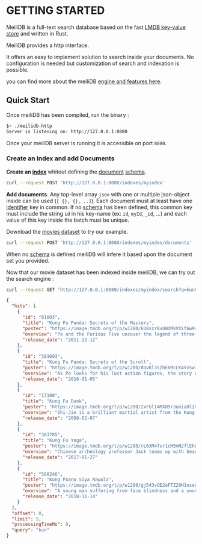 # GETTING STARTED

MeiliDB is a full-text search database based on the fast [LMDB key-value store](https://en.wikipedia.org/wiki/Lightning_Memory-Mapped_Database) and written in Rust. 

MeiliDB provides a http interface.

It offers an easy to implement solution to search inside your documents. No configuration is needed but customization of search and indexation is possible.

you can find more about the meiliDB [engine and features here](#link_to_engine_and_features).

## Quick Start

Once meiliDB has been compiled, run the binary :

```bash
$> ./meilidb-http
Server is listening on: http://127.0.0.1:8080
```

Once your meiliDB server is running it is accessible on port `8080`.

### Create an index and add Documents

**Create an [index](#index_doc)** whitout defining the [document](#link_to_documents_doc) [schema](#link_to_schema_doc).
```bash
curl --request POST 'http://127.0.0.1:8080/indexes/myindex'
```

**Add documents**. Any top-level array `json` with one or multiple json-object inside can be used (`[ {}, {}, ..]`). Each document must at least have one [identifier](#link) key in common. If no [schema](#link_to_schema_doc) has been defined, this common key must include the string `id` in his key-name (ex: `id`, `myId`, `_id`, ...) and each value of this key inside the batch must be unique.

Download the [movies dataset](#lien_vers_movie_dataset) to try our example.

```bash
curl --request POST 'http://127.0.0.1:8080/indexes/myindex/documents' --data @movies.json
```
When no [schema](#link_to_schema_doc) is defined meiliDB will infere it based upon the document set you provided.


Now that our movie dataset has been indexed inside meiliDB, we can try out the search engine :
```bash
curl --request GET 'http://127.0.0.1:8080/indexes/myindex/search?q=kun&limit=5'
```

```json
{
  "hits": [
    {
      "id": "81003",
      "title": "Kung Fu Panda: Secrets of the Masters",
      "poster": "https://image.tmdb.org/t/p/w1280/kU8szr8xUWdMkVXifAw9r5tsuOT.jpg",
      "overview": "Po and the Furious Five uncover the legend of three of kung fu's greatest heroes: Master Thundering Rhino, Master Storming Ox, and Master Croc.",
      "release_date": "2011-12-12"
    },
    {
      "id": "381693",
      "title": "Kung Fu Panda: Secrets of the Scroll",
      "poster": "https://image.tmdb.org/t/p/w1280/8UvKl3SZhE6McLK4Yv5w7fRIg9Y.jpg",
      "overview": "As Po looks for his lost action figures, the story of how the panda inadvertently helped create the Furious Five is told.",
      "release_date": "2016-01-05"
    },
    {
      "id": "17108",
      "title": "Kung Fu Dunk",
      "poster": "https://image.tmdb.org/t/p/w1280/2xFGlI4MXH9rJunia0l2VmK3Mw1.jpg",
      "overview": "Shi-Jie is a brilliant martial artist from the Kung Fu School. One day, he encounters a group of youths playing basketball and shows off how easy it is for him, with his martial arts training, to do a Slam Dunk. Watching him was Chen-Li, a shrewd businessman, who recruits him to play varsity basketball at the local university.",
      "release_date": "2008-02-07"
    },
    {
      "id": "383785",
      "title": "Kung Fu Yoga",
      "poster": "https://image.tmdb.org/t/p/w1280/rL6XM4fsr1cM5mN2flEhQ8jQter.jpg",
      "overview": "Chinese archeology professor Jack teams up with beautiful Indian professor Ashmita and assistant Kyra to locate lost Magadha treasure. In a Tibetan ice cave, they find the remains of the royal army that had vanished together with the treasure, only to be ambushed by Randall, the descendent of a rebel army leader. When they free themselves, their next stop is Dubai where a diamond from the ice cave is to be auctioned. After a series of double-crosses and revelations about their past, Jack and his team travel to a mountain temple in India, using the diamond as a key to unlock the real treasure.",
      "release_date": "2017-01-27"
    },
    {
      "id": "560246",
      "title": "Kung Paano Siya Nawala",
      "poster": "https://image.tmdb.org/t/p/w1280/gj543vQE2eFTZ20H1osenT3308S.jpg",
      "overview": "A young man suffering from face blindness and a young woman with a troubled past fall in love.",
      "release_date": "2018-11-14"
    }
  ],
  "offset": 0,
  "limit": 5,
  "processingTimeMs": 0,
  "query": "kun"
}

```
